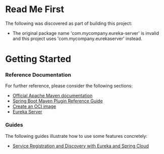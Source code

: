 # Read Me First

The following was discovered as part of building this project:

- The original package name 'com.mycompany.eureka-server' is invalid and this project uses 'com.mycompany.eurekaserver' instead.

# Getting Started

### Reference Documentation

For further reference, please consider the following sections:

- [Official Apache Maven documentation](https://maven.apache.org/guides/index.html)
- [Spring Boot Maven Plugin Reference Guide](https://docs.spring.io/spring-boot/docs/2.6.0/maven-plugin/reference/html/)
- [Create an OCI image](https://docs.spring.io/spring-boot/docs/2.6.0/maven-plugin/reference/html/#build-image)
- [Eureka Server](https://docs.spring.io/spring-cloud-netflix/docs/current/reference/html/#spring-cloud-eureka-server)

### Guides

The following guides illustrate how to use some features concretely:

- [Service Registration and Discovery with Eureka and Spring Cloud](https://spring.io/guides/gs/service-registration-and-discovery/)

